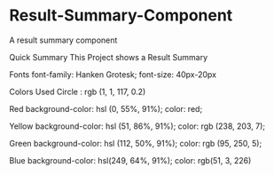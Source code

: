 # Result-Summary-Component
A result summary component

Quick Summary
This Project shows a Result Summary 

Fonts
font-family: Hanken Grotesk;
font-size: 40px-20px

Colors Used
Circle : rgb (1, 1, 117, 0.2)

Red
background-color: hsl (0, 55%, 91%);
color: red;

Yellow
background-color: hsl (51, 86%, 91%);
color: rgb (238, 203, 7);

Green
background-color: hsl (112, 50%, 91%);
color: rgb (95, 250, 5);

Blue
background-color: hsl(249, 64%, 91%);
color: rgb(51, 3, 226)

